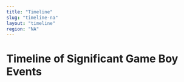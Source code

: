 ```yaml
---
title: "Timeline"
slug: "timeline-na"
layout: "timeline"
region: "NA"
---
```

# Timeline of Significant Game Boy Events